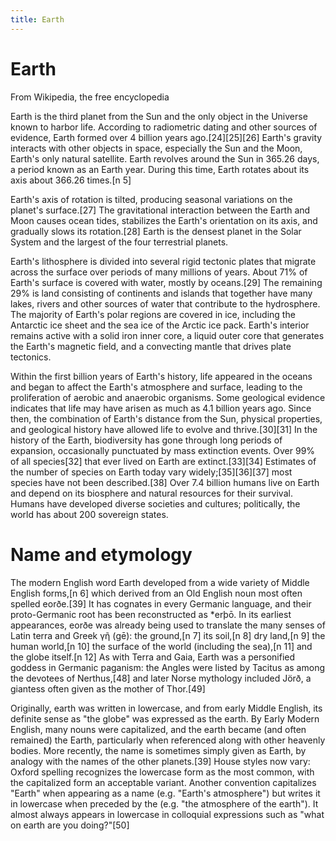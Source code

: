 ```yaml
---
title: Earth
---
```

# Earth

From Wikipedia, the free encyclopedia

Earth is the third planet from the Sun and the only object in the Universe known to harbor life. According to radiometric dating and other sources of evidence, Earth formed over 4 billion years ago.[24][25][26] Earth's gravity interacts with other objects in space, especially the Sun and the Moon, Earth's only natural satellite. Earth revolves around the Sun in 365.26 days, a period known as an Earth year. During this time, Earth rotates about its axis about 366.26 times.[n 5]

Earth's axis of rotation is tilted, producing seasonal variations on the planet's surface.[27] The gravitational interaction between the Earth and Moon causes ocean tides, stabilizes the Earth's orientation on its axis, and gradually slows its rotation.[28] Earth is the densest planet in the Solar System and the largest of the four terrestrial planets.

Earth's lithosphere is divided into several rigid tectonic plates that migrate across the surface over periods of many millions of years. About 71% of Earth's surface is covered with water, mostly by oceans.[29] The remaining 29% is land consisting of continents and islands that together have many lakes, rivers and other sources of water that contribute to the hydrosphere. The majority of Earth's polar regions are covered in ice, including the Antarctic ice sheet and the sea ice of the Arctic ice pack. Earth's interior remains active with a solid iron inner core, a liquid outer core that generates the Earth's magnetic field, and a convecting mantle that drives plate tectonics.

Within the first billion years of Earth's history, life appeared in the oceans and began to affect the Earth's atmosphere and surface, leading to the proliferation of aerobic and anaerobic organisms. Some geological evidence indicates that life may have arisen as much as 4.1 billion years ago. Since then, the combination of Earth's distance from the Sun, physical properties, and geological history have allowed life to evolve and thrive.[30][31] In the history of the Earth, biodiversity has gone through long periods of expansion, occasionally punctuated by mass extinction events. Over 99% of all species[32] that ever lived on Earth are extinct.[33][34] Estimates of the number of species on Earth today vary widely;[35][36][37] most species have not been described.[38] Over 7.4 billion humans live on Earth and depend on its biosphere and natural resources for their survival. Humans have developed diverse societies and cultures; politically, the world has about 200 sovereign states.

# Name and etymology

The modern English word Earth developed from a wide variety of Middle English forms,[n 6] which derived from an Old English noun most often spelled eorðe.[39] It has cognates in every Germanic language, and their proto-Germanic root has been reconstructed as *erþō. In its earliest appearances, eorðe was already being used to translate the many senses of Latin terra and Greek γῆ (gē): the ground,[n 7] its soil,[n 8] dry land,[n 9] the human world,[n 10] the surface of the world (including the sea),[n 11] and the globe itself.[n 12] As with Terra and Gaia, Earth was a personified goddess in Germanic paganism: the Angles were listed by Tacitus as among the devotees of Nerthus,[48] and later Norse mythology included Jörð, a giantess often given as the mother of Thor.[49]

Originally, earth was written in lowercase, and from early Middle English, its definite sense as "the globe" was expressed as the earth. By Early Modern English, many nouns were capitalized, and the earth became (and often remained) the Earth, particularly when referenced along with other heavenly bodies. More recently, the name is sometimes simply given as Earth, by analogy with the names of the other planets.[39] House styles now vary: Oxford spelling recognizes the lowercase form as the most common, with the capitalized form an acceptable variant. Another convention capitalizes "Earth" when appearing as a name (e.g. "Earth's atmosphere") but writes it in lowercase when preceded by the (e.g. "the atmosphere of the earth"). It almost always appears in lowercase in colloquial expressions such as "what on earth are you doing?"[50]


